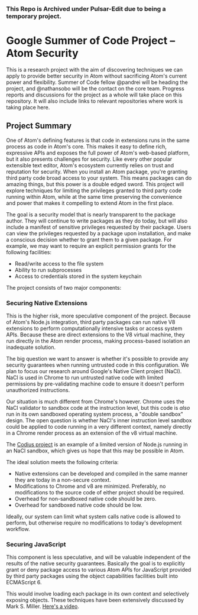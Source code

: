 ### This Repo is Archived under Pulsar-Edit due to being a temporary project.

# Google Summer of Code Project – Atom Security

This is a research project with the aim of discovering techniques we can apply to provide better security in Atom without sacrificing Atom's current power and flexibility. Summer of Code fellow @pandrei will be heading the project, and @nathansobo will be the contact on the core team. Progress reports and discussions for the project as a whole will take place on this repository. It will also include links to relevant repositories where work is taking place here.

## Project Summary

One of Atom's defining features is that code in extensions runs in the same process as code in Atom's core. This makes it easy to define rich, expressive APIs and exposes the full power of Atom's web-based platform, but it also presents challenges for security. Like every other popular extensible text editor, Atom's ecosystem currently relies on trust and reputation for security. When you install an Atom package, you're granting third party code broad access to your system. This means packages can do amazing things, but this power is a double edged sword. This project will explore techniques for limiting the privileges granted to third party code running within Atom, while at the same time preserving the convenience and power that makes it compelling to extend Atom in the first place.

The goal is a security model that is nearly transparent to the package author. They will continue to write packages as they do today, but will also include a manifest of sensitive privileges requested by their package. Users can view the privileges requested by a package upon installation, and make a conscious decision whether to grant them to a given package. For example, we may want to require an explicit permission grants for the following facilities:

* Read/write access to the file system
* Ability to run subprocesses
* Access to credentials stored in the system keychain

The project consists of two major components:

### Securing Native Extensions

This is the higher risk, more speculative component of the project. Because of Atom's Node.js integration, third party packages can run native V8 extensions to perform computationally intensive tasks or access system APIs. Because these are direct extensions to the V8 virtual machine, they run directly in the Atom render process, making process-based isolation an inadequate solution.

The big question we want to answer is whether it's possible to provide any security guarantees when running untrusted code in this configuration. We plan to focus our research around Google's Native Client project (NaCl). NaCl is used in Chrome to run untrusted native code with limited permissions by pre-validating machine code to ensure it doesn't perform unauthorized instructions.

Our situation is much different from Chrome's however. Chrome uses the NaCl validator to sandbox code at the instruction level, but this code is *also* run in its own sandboxed operating system process, a "double sandbox" design. The open question is whether NaCl's inner instruction level sandbox could be applied to code running in a very different context, namely directly in a Chrome render process as an extension of the v8 virtual machine.

The [Codius project](https://github.com/codius/codius-nacl-node) is an example of a limited version of Node.js running in an NaCl sandbox, which gives us hope that this may be possible in Atom.

The ideal solution meets the following criteria:

* Native extensions can be developed and compiled in the same manner they are today in a non-secure context.
* Modifications to Chrome and v8 are minimized. Preferably, no modifications to the source code of either project should be required.
* Overhead for non-sandboxed native code should be zero.
* Overhead for sandboxed native code should be low.

Ideally, our system can limit what system calls native code is allowed to perform, but otherwise require no modifications to today's development workflow.

### Securing JavaScript

This component is less speculative, and will be valuable independent of the results of the native security guarantees. Basically the goal is to explicitly grant or deny package access to various Atom APIs for JavaScript provided by third party packages using the object capabilities facilities built into ECMAScript 6.

This would involve loading each package in its own context and selectively exposing objects. These techniques have been extensively discussed by Mark S. Miller. [Here's a video](https://github.com/codius/codius-nacl-node).
